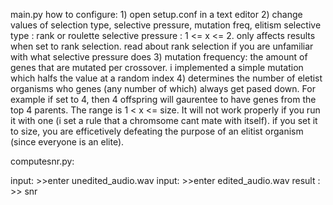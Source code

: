 main.py
how to configure:
	1) open setup.conf in a text editor
	2) change values of selection type, selective pressure, mutation freq, elitism
	   selective type : rank or roulette
	   selective pressure : 1 <= x <= 2. only affects results when set to rank selection. read about rank selection if you are unfamiliar with what selective pressure does
	3) mutation frequency: the amount of genes that are mutated per crossover. i implemented a simple mutation which halfs the value at a random index
	4) determines the number of eletist organisms who genes (any number of which) always get pased down.
	   For example if set to 4, then 4 offspring will gaurentee to have genes from the top 4 parents.
	   The range is 1 < x <= size. It will not work properly if you run it with one (i set a rule that a chromsome cant mate with itself).
	   if you set it to size, you are efficetively defeating the purpose of an elitist organism (since everyone is an elite).


computesnr.py:

input:	>>enter unedited_audio.wav
input:	>>enter edited_audio.wav
result : >> snr
